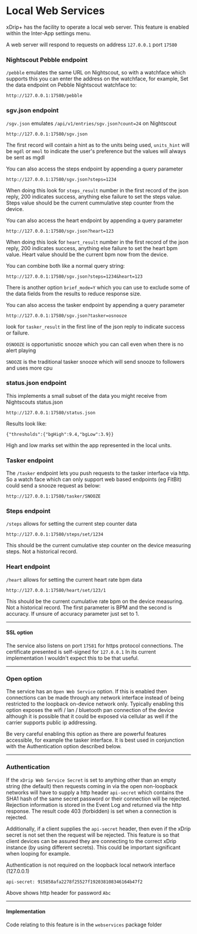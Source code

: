 # Local Web Services

xDrip+ has the facility to operate a local web server. This feature is enabled within the Inter-App settings menu.

A web server will respond to requests on address `127.0.0.1` port `17580`

### Nightscout Pebble endpoint

`/pebble` emulates the same URL on Nightscout, so with a watchface which supports this you can enter the address on the watchface, for example, Set the data endpoint on Pebble Nightscout watchface to:

    http://127.0.0.1:17580/pebble


### sgv.json endpoint

`/sgv.json` emulates `/api/v1/entries/sgv.json?count=24` on Nightscout

    http://127.0.0.1:17580/sgv.json

The first record will contain a hint as to the units being used, `units_hint` will be `mgdl` or `mmol` to indicate the user's preference but the values will always be sent as mgdl

You can also access the steps endpoint by appending a query parameter

    http://127.0.0.1:17580/sgv.json?steps=1234

When doing this look for `steps_result` number in the first record of the json reply, 200 indicates success, anything else failure to set the steps value. Steps value should be the current cummulative step counter from the device.

You can also access the heart endpoint by appending a query parameter

    http://127.0.0.1:17580/sgv.json?heart=123

When doing this look for `heart_result` number in the first record of the json reply, 200 indicates success, anything else failure to set the heart bpm value. Heart value should be the current bpm now from the device.

You can combine both like a normal query string:

    http://127.0.0.1:17580/sgv.json?steps=1234&heart=123

There is another option `brief_mode=Y` which you can use to exclude some of the data fields from the results to reduce response size.

You can also access the tasker endpoint by appending a query parameter

    http://127.0.0.1:17580/sgv.json?tasker=osnooze

look for `tasker_result` in the first line of the json reply to indicate success or failure.

`OSNOOZE` is opportunistic snooze which you can call even when there is no alert playing

`SNOOZE` is the traditional tasker snooze which will send snooze to followers and uses more cpu

### status.json endpoint

This implements a small subset of the data you might receive from Nightscouts status.json

    http://127.0.0.1:17580/status.json

Results look like:

    {"thresholds":{"bgHigh":9.4,"bgLow":3.9}}

High and low marks set within the app represented in the local units.

### Tasker endpoint

The `/tasker` endpoint lets you push requests to the tasker interface via http. So a watch face which can only support web based endpoints (eg FitBit) could send a snooze request as below:

    http://127.0.0.1:17580/tasker/SNOOZE

### Steps endpoint

`/steps` allows for setting the current step counter data

    http://127.0.0.1:17580/steps/set/1234

This should be the current cumulative step counter on the device measuring steps. Not a historical record.


### Heart endpoint

`/heart` allows for setting the current heart rate bpm data

    http://127.0.0.1:17580/heart/set/123/1

This should be the current cumulative rate bpm on the device measuring. Not a historical record. The first parameter is BPM and the second is accuracy. If unsure of accuracy parameter just set to 1.

---

#### SSL option

The service also listens on port `17581` for https protocol connections. The certificate presented is self-signed for `127.0.0.1`
In its current implementation I wouldn't expect this to be that useful.

---

### Open option

The service has an `Open Web Service` option. If this is enabled then connections can be made through any network interface instead of being restricted to the loopback on-device network only. Typically enabling this option exposes the wifi / lan / bluetooth pan connection of the device although it is possible that it could be exposed via cellular as well if the carrier supports public ip addressing.

Be very careful enabling this option as there are powerful features accessible, for example the tasker interface. It is best used in conjunction with the Authentication option described below.

---

### Authentication

If the `xDrip Web Service Secret` is set to anything other than an empty string (the default) then requests coming in via the open non-loopback networks will have to supply a http header `api-secret` which contains the SHA1 hash of the same secret password or their connection will be rejected. Rejection information is stored in the Event Log and returned via the http response. The result code 403 (forbidden) is set when a connection is rejected.

Additionally, if a client supplies the `api-secret` header, then even if the xDrip secret is not set then the request will be rejected. This feature is so that client devices can be assured they are connecting to the correct xDrip instance (by using different secrets). This could be important significant when looping for example.

Authentication is not required on the loopback local network interface (127.0.0.1)

    api-secret: 915858afa2278f25527f192038108346164b47f2

Above shows http header for password `Abc`


---

#### Implementation

Code relating to this feature is in the `webservices` package folder

